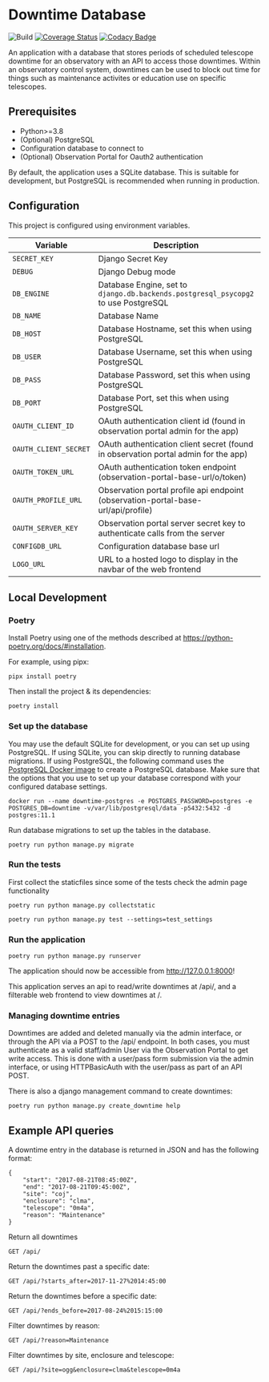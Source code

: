 # Downtime Database

![Build](https://github.com/observatorycontrolsystem/downtime/workflows/Build/badge.svg)
[![Coverage Status](https://coveralls.io/repos/github/observatorycontrolsystem/downtime/badge.svg?branch=master)](https://coveralls.io/github/observatorycontrolsystem/downtime?branch=master)
[![Codacy Badge](https://app.codacy.com/project/badge/Grade/7aa8dea066824e79bb7e681122598345)](https://www.codacy.com/gh/observatorycontrolsystem/downtime?utm_source=github.com&amp;utm_medium=referral&amp;utm_content=observatorycontrolsystem/downtime&amp;utm_campaign=Badge_Grade)

An application with a database that stores periods of scheduled telescope downtime for an observatory with an
API to access those downtimes. Within an observatory control system, downtimes can be used to block out time
for things such as maintenance activites or education use on specific telescopes.


## Prerequisites

-   Python>=3.8
-   (Optional) PostgreSQL
-   Configuration database to connect to
-   (Optional) Observation Portal for Oauth2 authentication

By default, the application uses a SQLite database. This is suitable for development, but PostgreSQL is
recommended when running in production.

## Configuration

This project is configured using environment variables.

| Variable             | Description                                                                        | Default                      |
| -------------------- | ---------------------------------------------------------------------------------- | ---------------------------- |
| `SECRET_KEY`         | Django Secret Key                                                                  | `### CHANGE ME ###`          |
| `DEBUG`              | Django Debug mode                                                                  | False                        |
| `DB_ENGINE`          | Database Engine, set to `django.db.backends.postgresql_psycopg2` to use PostgreSQL | `django.db.backends.sqlite3` |
| `DB_NAME`            | Database Name                                                                      | `db.sqlite3`                 |
| `DB_HOST`            | Database Hostname, set this when using PostgreSQL                                  | `''`                         |
| `DB_USER`            | Database Username, set this when using PostgreSQL                                  | `''`                         |
| `DB_PASS`            | Database Password, set this when using PostgreSQL                                  | `''`                         |
| `DB_PORT`            | Database Port, set this when using PostgreSQL                                      | `5432`                       |
| `OAUTH_CLIENT_ID`    | OAuth authentication client id (found in observation portal admin for the app)     | `''`                         |
| `OAUTH_CLIENT_SECRET`| OAuth authentication client secret (found in observation portal admin for the app) | `''`                         |
| `OAUTH_TOKEN_URL`    | OAuth authentication token endpoint (observation-portal-base-url/o/token)          | `''`                         |
| `OAUTH_PROFILE_URL`  | Observation portal profile api endpoint (observation-portal-base-url/api/profile)  | `''`                         |
| `OAUTH_SERVER_KEY`   | Observation portal server secret key to authenticate calls from the server         | `''`                         |
| `CONFIGDB_URL`       | Configuration database base url                                                    | `''`                         |
| `LOGO_URL`           | URL to a hosted logo to display in the navbar of the web frontend                  | `''`                         |

## Local Development

### **Poetry**

Install Poetry using one of the methods described at https://python-poetry.org/docs/#installation.

For example, using pipx:

    pipx install poetry

Then install the project & its dependencies:

    poetry install

### **Set up the database**

You may use the default SQLite for development, or you can set up using PostgreSQL. If using SQLite, you can skip directly
to running database migrations. If using PostgreSQL, the following command uses the [PostgreSQL Docker image](https://hub.docker.com/_/postgres) to
create a PostgreSQL database. Make sure that the options that you use to set up your database correspond with your configured database settings.

    docker run --name downtime-postgres -e POSTGRES_PASSWORD=postgres -e POSTGRES_DB=downtime -v/var/lib/postgresql/data -p5432:5432 -d postgres:11.1

Run database migrations to set up the tables in the database.

    poetry run python manage.py migrate

### Run the tests

First collect the staticfiles since some of the tests check the admin page functionality

    poetry run python manage.py collectstatic

    poetry run python manage.py test --settings=test_settings

### Run the application

    poetry run python manage.py runserver

The application should now be accessible from <http://127.0.0.1:8000>!

This application serves an api to read/write downtimes at /api/, and a filterable web frontend to view
downtimes at /.

### Managing downtime entries

Downtimes are added and deleted manually via the admin interface, or through the API via a POST to the /api/ endpoint.
In both cases, you must authenticate as a valid staff/admin User via the Observation Portal to get write access.
This is done with a user/pass form submission via the admin interface, or using HTTPBasicAuth with the user/pass
as part of an API POST.

There is also a django management command to create downtimes:

    poetry run python manage.py create_downtime help

## Example API queries

A downtime entry in the database is returned in JSON and has the following format:

    {
        "start": "2017-08-21T08:45:00Z",
        "end": "2017-08-21T09:45:00Z",
        "site": "coj",
        "enclosure": "clma",
        "telescope": "0m4a",
        "reason": "Maintenance"
    }

Return all downtimes

    GET /api/

Return the downtimes past a specific date:

    GET /api/?starts_after=2017-11-27%2014:45:00

Return the downtimes before a specific date:

    GET /api/?ends_before=2017-08-24%2015:15:00

Filter downtimes by reason:

    GET /api/?reason=Maintenance

Filter downtimes by site, enclosure and telescope:

    GET /api/?site=ogg&enclosure=clma&telescope=0m4a
